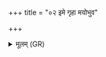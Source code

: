 +++
title = "०२ इमे गृहा मयोभुव"

+++
<details><summary>मूलम् (GR)</summary>

इमे गृहा मयोभुव  
ऊर्जस्वन्तः पयस्वन्तः ।  
पूर्णा वामस्य तिष्ठन्तस्  
ते नो जानन्तु जानतः ॥
</details>
